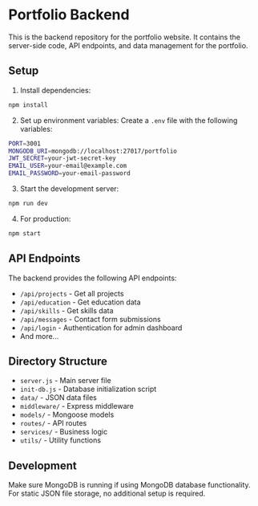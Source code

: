 # Portfolio Backend

This is the backend repository for the portfolio website. It contains the server-side code, API endpoints, and data management for the portfolio.

## Setup

1. Install dependencies:

```bash
npm install
```

2. Set up environment variables:
   Create a `.env` file with the following variables:

```bash
PORT=3001
MONGODB_URI=mongodb://localhost:27017/portfolio
JWT_SECRET=your-jwt-secret-key
EMAIL_USER=your-email@example.com
EMAIL_PASSWORD=your-email-password
```

3. Start the development server:

```bash
npm run dev
```

4. For production:

```bash
npm start
```

## API Endpoints

The backend provides the following API endpoints:

- `/api/projects` - Get all projects
- `/api/education` - Get education data
- `/api/skills` - Get skills data
- `/api/messages` - Contact form submissions
- `/api/login` - Authentication for admin dashboard
- And more...

## Directory Structure

- `server.js` - Main server file
- `init-db.js` - Database initialization script
- `data/` - JSON data files
- `middleware/` - Express middleware
- `models/` - Mongoose models
- `routes/` - API routes
- `services/` - Business logic
- `utils/` - Utility functions

## Development

Make sure MongoDB is running if using MongoDB database functionality. For static JSON file storage, no additional setup is required.
